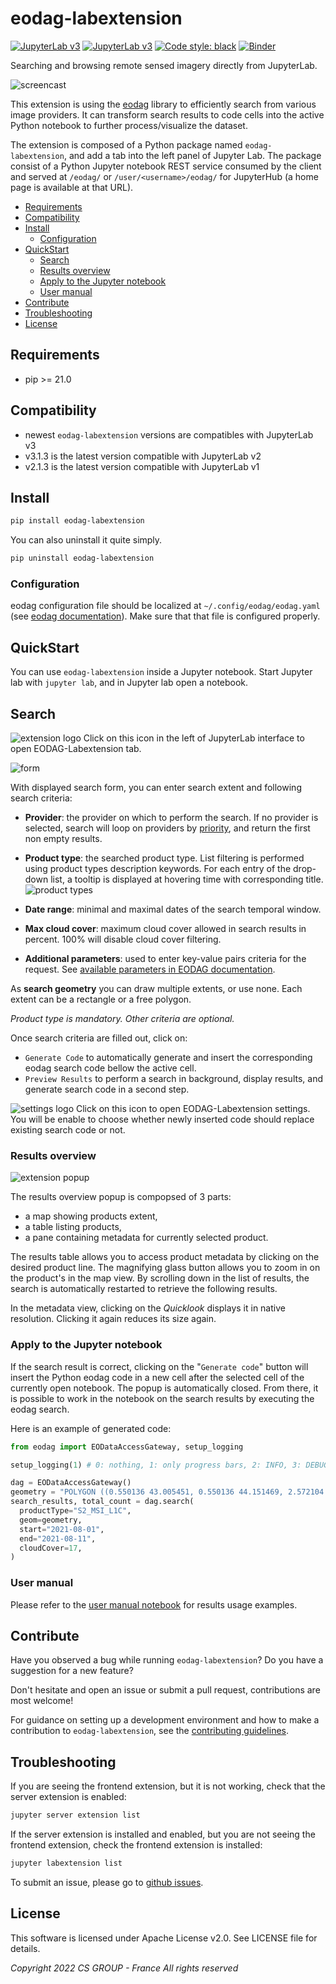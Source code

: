 # eodag-labextension

[![JupyterLab v3](https://badge.fury.io/py/eodag-labextension.svg)](https://badge.fury.io/py/eodag-labextension)
[![JupyterLab v3](https://img.shields.io/badge/jupyterlab-3.x-orange?logo=jupyter)](https://jupyter.org/)
[![Code style: black](https://img.shields.io/badge/code%20style-black-000000.svg)](https://github.com/psf/black)
[![Binder](https://mybinder.org/badge_logo.svg)](https://mybinder.org/v2/git/https%3A%2F%2Fgithub.com%2FCS-SI%2Feodag-labextension.git/master?urlpath=lab%2Ftree%2Fnotebooks%2Fbasic_usage.ipynb)

Searching and browsing remote sensed imagery directly from JupyterLab.

![screencast](https://raw.githubusercontent.com/CS-SI/eodag-labextension/develop/notebooks/images/eodag_labext_screencast.gif)

This extension is using the [eodag](https://github.com/CS-SI/eodag) library to efficiently search from various image
providers. It can transform search results to code cells into the active Python notebook to further process/visualize
the dataset.

The extension is composed of a Python package named `eodag-labextension`, and add a tab into the left panel of Jupyter
Lab. The package consist of a Python Jupyter notebook REST service consumed by the client and served at `/eodag/` or
`/user/<username>/eodag/` for JupyterHub (a home page is available at that URL).

- [Requirements](#requirements)
- [Compatibility](#compatibility)
- [Install](#install)
  - [Configuration](#configuration)
- [QuickStart](#quickstart)
  - [Search](#search)
  - [Results overview](#results-overview)
  - [Apply to the Jupyter notebook](#apply-to-the-jupyter-notebook)
  - [User manual](#user-manual)
- [Contribute](#contribute)
- [Troubleshooting](#troubleshooting)
- [License](#license)

## Requirements

- pip >= 21.0

## Compatibility

- newest `eodag-labextension` versions are compatibles with JupyterLab v3
- v3.1.3 is the latest version compatible with JupyterLab v2
- v2.1.3 is the latest version compatible with JupyterLab v1

## Install

```bash
pip install eodag-labextension
```

You can also uninstall it quite simply.

```bash
pip uninstall eodag-labextension
```

### Configuration

eodag configuration file should be localized at `~/.config/eodag/eodag.yaml` (see
[eodag documentation](https://eodag.readthedocs.io/en/latest/getting_started_guide/configure.html)).
Make sure that that file is configured properly.

## QuickStart

You can use `eodag-labextension` inside a Jupyter notebook. Start Jupyter lab with `jupyter lab`, and in Jupyter lab
open a notebook.

## Search

![extension logo](https://raw.githubusercontent.com/CS-SI/eodag-labextension/develop/notebooks/images/eodag_labext_icon.png)
Click on this icon in the left of JupyterLab interface to open EODAG-Labextension tab.

![form](https://raw.githubusercontent.com/CS-SI/eodag-labextension/develop/notebooks/images/eodag_labext_form.png)

With displayed search form, you can enter search extent and following search criteria:

- **Provider**: the provider on which to perform the search. If no provider is selected, search will loop on providers
  by [priority](https://eodag.readthedocs.io/en/stable/getting_started_guide/configure.html#priority-setting), and
  return the first non empty results.
- **Product type**: the searched product type. List filtering is performed using product types description keywords.
  For each entry of the drop-down list, a tooltip is displayed at hovering time with corresponding title.
  ![product types](https://raw.githubusercontent.com/CS-SI/eodag-labextension/develop/notebooks/images/eodag_labext_product_types.png)

- **Date range**: minimal and maximal dates of the search temporal window.
- **Max cloud cover**: maximum cloud cover allowed in search results in percent. 100% will disable cloud cover
  filtering.
- **Additional parameters**: used to enter key-value pairs criteria for the request. See
  [available parameters in EODAG documentation](https://eodag.readthedocs.io/en/stable/add_provider.html#opensearch-parameters-csv).

As **search geometry** you can draw multiple extents, or use none. Each extent can be a rectangle or a free polygon.

_Product type is mandatory. Other criteria are optional._

Once search criteria are filled out, click on:

- `Generate Code` to automatically generate and insert the corresponding eodag search code bellow the active cell.
- `Preview Results` to perform a search in background, display results, and generate search code in a second step.

![settings logo](https://raw.githubusercontent.com/CS-SI/eodag-labextension/develop/notebooks/images/eodag_labext_settings_icon.png)
Click on this icon to open EODAG-Labextension settings. You will be enable to choose whether newly inserted code should
replace existing search code or not.

### Results overview

![extension popup](https://raw.githubusercontent.com/CS-SI/eodag-labextension/develop/notebooks/images/eodag_labext_popup.png)

The results overview popup is compopsed of 3 parts:

- a map showing products extent,
- a table listing products,
- a pane containing metadata for currently selected product.

The results table allows you to access product metadata by clicking on the desired product line. The magnifying glass
button allows you to zoom in on the product's in the map view. By scrolling down in the list of results, the search is
automatically restarted to retrieve the following results.

In the metadata view, clicking on the _Quicklook_ displays it in native resolution. Clicking it again reduces its size
again.

### Apply to the Jupyter notebook

If the search result is correct, clicking on the "`Generate code`" button will insert the Python eodag code in a new cell
after the selected cell of the currently open notebook. The popup is automatically closed. From there, it is possible
to work in the notebook on the search results by executing the eodag search.

Here is an example of generated code:

```python
from eodag import EODataAccessGateway, setup_logging

setup_logging(1) # 0: nothing, 1: only progress bars, 2: INFO, 3: DEBUG

dag = EODataAccessGateway()
geometry = "POLYGON ((0.550136 43.005451, 0.550136 44.151469, 2.572104 44.151469, 2.572104 43.005451, 0.550136 43.005451))"
search_results, total_count = dag.search(
  productType="S2_MSI_L1C",
  geom=geometry,
  start="2021-08-01",
  end="2021-08-11",
  cloudCover=17,
)
```

### User manual

Please refer to the
[user manual notebook](https://github.com/CS-SI/eodag-labextension/blob/develop/notebooks/user_manual.ipynb)
for results usage examples.

## Contribute

Have you observed a bug while running `eodag-labextension`?
Do you have a suggestion for a new feature?

Don't hesitate and open an issue or submit a pull request, contributions are most welcome!

For guidance on setting up a development environment and how to make a
contribution to `eodag-labextension`, see the
[contributing guidelines](https://github.com/CS-SI/eodag-labextension/blob/develop/CONTRIBUTING.md).

## Troubleshooting

If you are seeing the frontend extension, but it is not working, check
that the server extension is enabled:

```bash
jupyter server extension list
```

If the server extension is installed and enabled, but you are not seeing
the frontend extension, check the frontend extension is installed:

```bash
jupyter labextension list
```

To submit an issue, please go to [github issues](https://github.com/CS-SI/eodag-labextension/issues).

## License

This software is licensed under Apache License v2.0.
See LICENSE file for details.

_Copyright 2022 CS GROUP - France
All rights reserved_
